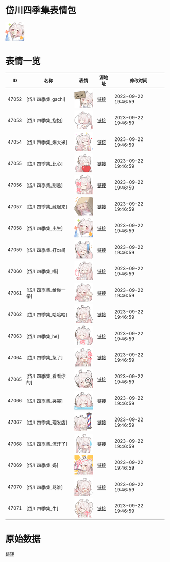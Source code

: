 # 岱川四季集表情包

<img src="./cover.png" height="60" alt="cover" />

# 表情一览

|ID|名称|表情|源地址|修改时间|
|----|----|----|----|----|
|47052|[岱川四季集_gachi]|<img src="./pic/047052_%5B岱川四季集_gachi%5D.png" height="60" alt="gachi"/>|[链接](https://i0.hdslb.com/bfs/emote/665ffcba8b08e1f00d9ae460c204fa9435058a7e.png)|2023-09-22 19:46:59|
|47053|[岱川四季集_抱抱]|<img src="./pic/047053_%5B岱川四季集_抱抱%5D.png" height="60" alt="抱抱"/>|[链接](https://i0.hdslb.com/bfs/emote/ed301afab41f7e5be617a70ba0cf7e263ae00c49.png)|2023-09-22 19:46:59|
|47054|[岱川四季集_爆大米]|<img src="./pic/047054_%5B岱川四季集_爆大米%5D.png" height="60" alt="爆大米"/>|[链接](https://i0.hdslb.com/bfs/emote/20b889f4e0d7787334d2d452b76f8444d009f962.png)|2023-09-22 19:46:59|
|47055|[岱川四季集_比心]|<img src="./pic/047055_%5B岱川四季集_比心%5D.png" height="60" alt="比心"/>|[链接](https://i0.hdslb.com/bfs/emote/8b5064912bce4b62a769c38cd09a1af4ed5b8b23.png)|2023-09-22 19:46:59|
|47056|[岱川四季集_别急]|<img src="./pic/047056_%5B岱川四季集_别急%5D.png" height="60" alt="别急"/>|[链接](https://i0.hdslb.com/bfs/emote/67a663c6943a2686920ac90ed4782a235d46ef5c.png)|2023-09-22 19:46:59|
|47057|[岱川四季集_藏起来]|<img src="./pic/047057_%5B岱川四季集_藏起来%5D.png" height="60" alt="藏起来"/>|[链接](https://i0.hdslb.com/bfs/emote/0e9d440c1939cacb095d2e3f92ab8976306db1fb.png)|2023-09-22 19:46:59|
|47058|[岱川四季集_出生]|<img src="./pic/047058_%5B岱川四季集_出生%5D.png" height="60" alt="出生"/>|[链接](https://i0.hdslb.com/bfs/emote/0b6062f59bf61399ce421322b4d5a04a36497c41.png)|2023-09-22 19:46:59|
|47059|[岱川四季集_打call]|<img src="./pic/047059_%5B岱川四季集_打call%5D.png" height="60" alt="打call"/>|[链接](https://i0.hdslb.com/bfs/emote/967f273a4559c97c55768cb228ab20823ce0b695.png)|2023-09-22 19:46:59|
|47060|[岱川四季集_嗝]|<img src="./pic/047060_%5B岱川四季集_嗝%5D.png" height="60" alt="嗝"/>|[链接](https://i0.hdslb.com/bfs/emote/188959396ef1a7b1946edb84082df6ca94f41f94.png)|2023-09-22 19:46:59|
|47061|[岱川四季集_给你一拳]|<img src="./pic/047061_%5B岱川四季集_给你一拳%5D.png" height="60" alt="给你一拳"/>|[链接](https://i0.hdslb.com/bfs/emote/042465d9523f25eb915eb5c41743b1d1ad6cf686.png)|2023-09-22 19:46:59|
|47062|[岱川四季集_哈哈哈]|<img src="./pic/047062_%5B岱川四季集_哈哈哈%5D.png" height="60" alt="哈哈哈"/>|[链接](https://i0.hdslb.com/bfs/emote/2383bf2a1794c24a6e61c1b6bfc939ed49ce6831.png)|2023-09-22 19:46:59|
|47063|[岱川四季集_he]|<img src="./pic/047063_%5B岱川四季集_he%5D.png" height="60" alt="he"/>|[链接](https://i0.hdslb.com/bfs/emote/ddbfcd0d9d93c495acff097072336c71314c5944.png)|2023-09-22 19:46:59|
|47064|[岱川四季集_急了]|<img src="./pic/047064_%5B岱川四季集_急了%5D.png" height="60" alt="急了"/>|[链接](https://i0.hdslb.com/bfs/emote/61ed2c9fa9e69cd0ce4a5a83233547ad9d58a81e.png)|2023-09-22 19:46:59|
|47065|[岱川四季集_看看你的]|<img src="./pic/047065_%5B岱川四季集_看看你的%5D.png" height="60" alt="看看你的"/>|[链接](https://i0.hdslb.com/bfs/emote/bc7587c9bc748786423cf1564c698256f2cf4bed.png)|2023-09-22 19:46:59|
|47066|[岱川四季集_哭哭]|<img src="./pic/047066_%5B岱川四季集_哭哭%5D.png" height="60" alt="哭哭"/>|[链接](https://i0.hdslb.com/bfs/emote/da39d53317d39fa3cf9d1db3c46f7f745b5c9a8d.png)|2023-09-22 19:46:59|
|47067|[岱川四季集_理发店]|<img src="./pic/047067_%5B岱川四季集_理发店%5D.png" height="60" alt="理发店"/>|[链接](https://i0.hdslb.com/bfs/emote/f767b6f92b46ed5fb5e10601d86fd71dffdf6d57.png)|2023-09-22 19:46:59|
|47068|[岱川四季集_流汗了]|<img src="./pic/047068_%5B岱川四季集_流汗了%5D.png" height="60" alt="流汗了"/>|[链接](https://i0.hdslb.com/bfs/emote/27a7d2bca1996f7d792b67b41220f9ce2c950284.png)|2023-09-22 19:46:59|
|47069|[岱川四季集_妈]|<img src="./pic/047069_%5B岱川四季集_妈%5D.png" height="60" alt="妈"/>|[链接](https://i0.hdslb.com/bfs/emote/c6c25ea9019cc5a2f0b48a705742170bb45cc3a5.png)|2023-09-22 19:46:59|
|47070|[岱川四季集_骂谁]|<img src="./pic/047070_%5B岱川四季集_骂谁%5D.png" height="60" alt="骂谁"/>|[链接](https://i0.hdslb.com/bfs/emote/ed63464e6b6980d9ad3fd226298755887879cbd5.png)|2023-09-22 19:46:59|
|47071|[岱川四季集_牛]|<img src="./pic/047071_%5B岱川四季集_牛%5D.png" height="60" alt="牛"/>|[链接](https://i0.hdslb.com/bfs/emote/f1251af53f23245bccaf776e910e48496e029411.png)|2023-09-22 19:46:59|

# 原始数据

[跳转](./raw.json)

